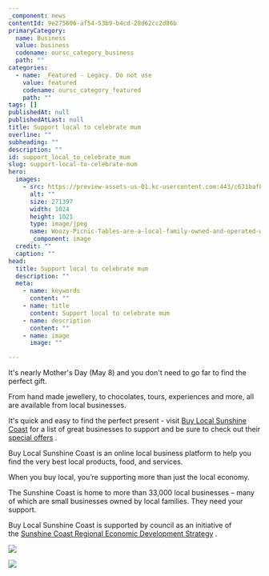 ```yaml
---
_component: news
contentId: 9e275606-af54-53b9-b4cd-28d62cc2d86b
primaryCategory:
  name: Business
  value: business
  codename: oursc_category_business
  path: ""
categories:
  - name: _Featured - Legacy. Do not use
    value: featured
    codename: oursc_category_featured
    path: ""
tags: []
publishedAt: null
publishedAtLast: null
title: Support local to celebrate mum
overline: ""
subheading: ""
description: ""
id: support_local_to_celebrate_mum
slug: support-local-to-celebrate-mum
hero:
  images:
    - src: https://preview-assets-us-01.kc-usercontent.com:443/c631baf8-1b46-001f-580c-d0001b68b4a8/df79e1d1-4196-4a15-9792-bf5a35543468/Woozy-Picnic-Tables-are-a-local-family-owned-and-operated-woodwork-business..jpg
      alt: ""
      size: 271397
      width: 1024
      height: 1021
      type: image/jpeg
      name: Woozy-Picnic-Tables-are-a-local-family-owned-and-operated-woodwork-business..jpg
      _component: image
  credit: ""
  caption: ""
head:
  title: Support local to celebrate mum
  description: ""
  meta:
    - name: keywords
      content: ""
    - name: title
      content: Support local to celebrate mum
    - name: description
      content: ""
    - name: image
      image: ""

---
```

It's nearly Mother's Day (May 8) and you don't need to go far to find the perfect gift.

From hand made jewellery, to chocolates, tours, experiences and more, all are available from local businesses.

It's quick and easy to find the perfect present - visit [Buy Local Sunshine Coast](https://buylocalsunshinecoast.com.au/)
&#x20;for a list of great businesses to support and be sure to check out their [special offers](https://buylocalsunshinecoast.com.au/special-offers/)
.

Buy Local Sunshine Coast is an online local business platform to help you find the very best local products, food, and services.

When you buy local, you’re supporting more than just the local economy.

The Sunshine Coast is home to more than 33,000 local businesses – many of which are small businesses owned by local families. They need your support.

Buy Local Sunshine Coast is supported by council as an initiative of the [Sunshine Coast Regional Economic Development Strategy](https://wcms.sunshinecoast.qld.gov.au//Council/Planning-and-Projects/Regional-Strategies/Regional-Economic-Development-Strategy-2013-to-2033)
.

![](https://preview-assets-us-01.kc-usercontent.com:443/c631baf8-1b46-001f-580c-d0001b68b4a8/1c9cfefb-fdf4-48bc-9eaa-556a8666675f/mill-and-co-5-1024x1024-1.jpg)

![](https://preview-assets-us-01.kc-usercontent.com:443/c631baf8-1b46-001f-580c-d0001b68b4a8/7b91ada0-ee19-4cb1-b765-e747876e6b64/onesmallsquirrel.jpeg)
